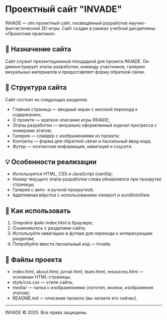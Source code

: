 # Проектный сайт "INVADE"

INVADE — это проектный сайт, посвящённый разработке научно-фантастической 3D-игры. Сайт создан в рамках учебной дисциплины *«Проектная практика»*.

## 📌 Назначение сайта

Сайт служит презентационной площадкой для проекта INVADE. Он демонстрирует этапы разработки, команду участников, галерею визуальных материалов и предоставляет форму обратной связи.

## 🧱 Структура сайта

Сайт состоит из следующих разделов:

- Главная страница — вводный экран с кнопкой перехода к содержанию;
- О проекте — краткое описание игры INVADE;
- Этапы разработки — визуально оформленный журнал прогресса с номерами этапов;
- Галерея — слайдер с изображениями из проекта;
- Контакты — форма для обратной связи и пасхальный ввод кода;
- Футер — контактная информация, навигация и соцсети.

## 💡 Особенности реализации

- Используется HTML, CSS и JavaScript (vanilla);
- Номер текущего этапа разработки слева обновляется при прокрутке страницы;
- Галерея с авто- и ручной прокруткой;
- Адаптивная вёрстка с использованием viewport и scrollIntoView.

## 🚀 Как использовать

1. Откройте файл index.html в браузере;
2. Ознакомьтесь с разделами сайта;
3. Используйте навигацию в футере для перехода к интересующим разделам;
4. Попробуйте ввести пасхальный код — Invade.

## 📁 Файлы проекта

- index.html, about.html, jurnal.html, team.html, resources.html — основные HTML-страницы;
- style/css.css — стили сайта;
- media/ — папка с изображениями (логотип, иконки, изображения этапов);
- README.md — описание проекта (вы читаете его сейчас).
---

INVADE © 2025. Все права защищены.
